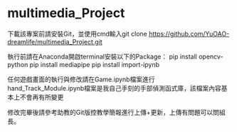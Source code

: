 # multimedia_Project
下載該專案前請安裝Git，並使用cmd輸入git clone https://github.com/YuOAO-dreamlife/multimedia_Project.git

執行前請在Anaconda開啟terminal安裝以下的Package：
pip install opencv-python
pip install mediapipe
pip install import-ipynb

任何遊戲畫面的執行與修改請在Game.ipynb檔案進行
hand_Track_Module.ipynb檔案是我自己手刻的手部偵測函式庫，該檔案內容基本上不會再有所變更

修改完畢後請參考助教的Git版控教學簡報進行上傳+更新，上傳有問題可以問組長。

